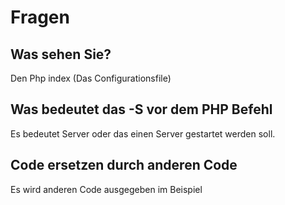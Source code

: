 # Fragen
## Was sehen Sie?
Den Php index (Das Configurationsfile)

## Was bedeutet das -S vor dem PHP Befehl
Es bedeutet Server oder das einen Server gestartet werden soll. 

## Code ersetzen durch anderen Code
Es wird anderen Code ausgegeben im Beispiel